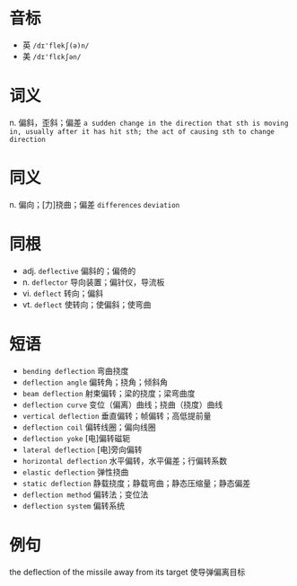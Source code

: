 # 音标

- 英 `/dɪ'flekʃ(ə)n/`
- 美 `/dɪ'flɛkʃən/`

# 词义

n. 偏斜，歪斜；偏差
`a sudden change in the direction that sth is moving in, usually after it has hit sth; the act of causing sth to change direction`

# 同义

n. 偏向；[力]挠曲；偏差
`differences` `deviation`

# 同根

- adj. `deflective` 偏斜的；偏倚的
- n. `deflector` 导向装置；偏针仪，导流板
- vi. `deflect` 转向；偏斜
- vt. `deflect` 使转向；使偏斜；使弯曲

# 短语

- `bending deflection` 弯曲挠度
- `deflection angle` 偏转角；挠角；倾斜角
- `beam deflection` 射束偏转；梁的挠度；梁弯曲度
- `deflection curve` 变位（偏离）曲线；挠曲（挠度）曲线
- `vertical deflection` 垂直偏转；帧偏转；高低提前量
- `deflection coil` 偏转线圈；偏向线圈
- `deflection yoke` [电]偏转磁轭
- `lateral deflection` [电]旁向偏转
- `horizontal deflection` 水平偏转，水平偏差；行偏转系数
- `elastic deflection` 弹性挠曲
- `static deflection` 静载挠度；静载弯曲；静态压缩量；静态偏差
- `deflection method` 偏转法；变位法
- `deflection system` 偏转系统

# 例句

the deflection of the missile away from its target
使导弹偏离目标


